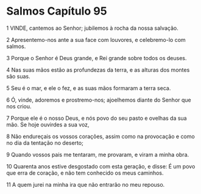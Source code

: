 # Salmos Capítulo 95

1	VINDE, cantemos ao Senhor; jubilemos à rocha da nossa salvação.

2	Apresentemo-nos ante a sua face com louvores, e celebremo-lo com salmos.

3	Porque o Senhor é Deus grande, e Rei grande sobre todos os deuses.

4	Nas suas mãos estão as profundezas da terra, e as alturas dos montes são suas.

5	Seu é o mar, e ele o fez, e as suas mãos formaram a terra seca.

6	Ó, vinde, adoremos e prostremo-nos; ajoelhemos diante do Senhor que nos criou.

7	Porque ele é o nosso Deus, e nós povo do seu pasto e ovelhas da sua mão. Se hoje ouvirdes a sua voz,

8	Não endureçais os vossos corações, assim como na provocação e como no dia da tentação no deserto;

9	Quando vossos pais me tentaram, me provaram, e viram a minha obra.

10	Quarenta anos estive desgostado com esta geração, e disse: É um povo que erra de coração, e não tem conhecido os meus caminhos.

11	A quem jurei na minha ira que não entrarão no meu repouso.

